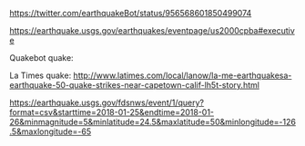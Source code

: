 https://twitter.com/earthquakeBot/status/956568601850499074


https://earthquake.usgs.gov/earthquakes/eventpage/us2000cpba#executive


Quakebot quake:

La Times quake:
http://www.latimes.com/local/lanow/la-me-earthquakesa-earthquake-50-quake-strikes-near-capetown-calif-lh5t-story.html



https://earthquake.usgs.gov/fdsnws/event/1/query?format=csv&starttime=2018-01-25&endtime=2018-01-26&minmagnitude=5&minlatitude=24.5&maxlatitude=50&minlongitude=-126.5&maxlongitude=-65
